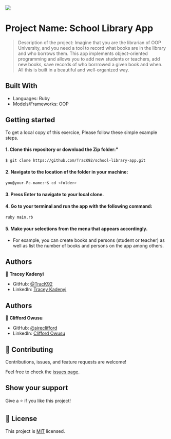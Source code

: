 ![](https://img.shields.io/badge/Microverse-blueviolet)

# Project Name: School Library App

> Description of the project: Imagine that you are the librarian of OOP University, and you need a tool to record what books are in the library and who borrows them. This app implements object-oriented programming and allows you to add new students or teachers, add new books, save records of who borrrowed a given book and when. All this is built in a beautiful and well-organized way. 

## Built With
- Languages: Ruby
- Models/Frameworks: OOP

## Getting started
To get a local copy of this exercice, Please follow these simple example steps.

#### 1. Clone this repository or download the Zip folder:"

```bash command
$ git clone https://github.com/TracK92/school-library-app.git
```
#### 2. Navigate to the location of the folder in your machine:
```bash command
you@your-Pc-name:~$ cd <folder>
```
#### 3. Press Enter to navigate to your local clone.

#### 4. Go to your terminal and run the app with the following command:
```bash command
ruby main.rb
```
#### 5. Make your selections from the menu that appears accordingly.
- For example, you can create books and persons (student or teacher) as well as list the number of books and persons on the app among others.

## Authors

👤 **Tracey Kadenyi**

- GitHub: [@TracK92](https://github.com/TracK92)
- LinkedIn: [Tracey Kadenyi](https://www.linkedin.com/in/tracey-kadenyi/)

## Authors

👤 **Clifford Owusu**

- GitHub: [@sireclifford](https://github.com/sireclifford)
- LinkedIn: [Clifford Owusu](https://www.linkedin.com/in/sireclifford/)


## 🤝 Contributing

Contributions, issues, and feature requests are welcome!

Feel free to check the [issues page](../../issues/).

## Show your support

Give a ⭐️ if you like this project!


## 📝 License

This project is [MIT](./MIT.md) licensed.

